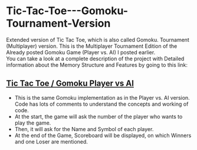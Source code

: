# Tic-Tac-Toe---Gomoku-Tournament-Version
Extended version of Tic Tac Toe, which is also called Gomoku. Tournament (Multiplayer) version.
This is the Multiplayer Tournament Edition of the Already posted Gomoku Game (Player vs. AI) I posted earlier. <br />
You can take a look at a complete description of the project with Detailed information about the Memory Structure and Features by going to this link: <br />
## **[Tic Tac Toe / Gomoku Player vs AI](https://github.com/AbdullahMushtaq78/Tic-Tac-Toe---Gomoku-Player-Vs-AI-)** <br />
- This is the same Gomoku implementation as in the Player vs. AI version. Code has lots of comments to understand the concepts and working of code. <br />
- At the start, the game will ask the number of the player who wants to play the game. <br />
- Then, it will ask for the Name and Symbol of each player.
- At the end of the Game, Scoreboard will be displayed, on which Winners and one Loser are mentioned.

